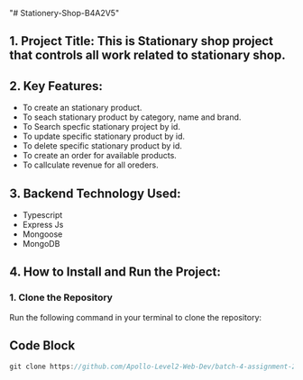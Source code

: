 "# Stationery-Shop-B4A2V5"

## 1. Project Title: This is Stationary shop project that controls all work related to stationary shop.

## 2. Key Features:

- To create an stationary product.
- To seach stationary product by category, name and brand.
- To Search specfic stationary project by id.
- To update specific stationary product by id.
- To delete specific stationary product by id.
- To create an order for available products.
- To callculate revenue for all oreders.

## 3. Backend Technology Used:

- Typescript
- Express Js
- Mongoose
- MongoDB

## 4. How to Install and Run the Project:

### 1. Clone the Repository

Run the following command in your terminal to clone the repository:

## Code Block

```javascript
git clone https://github.com/Apollo-Level2-Web-Dev/batch-4-assignment-2.git
```
